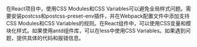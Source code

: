 在React项目中，使用CSS Modules和CSS Variables可以避免全局样式问题。需要安装postcss和postcss-preset-env插件，并在Webpack配置文件中添加支持CSS Modules和CSS Variables的规则。在React组件中，可以使用CSS变量和模块化样式。如果使用antd组件库，可以在less中使用CSS Variables。如果遇到问题，提供具体的代码和报错信息。
